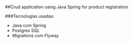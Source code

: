 ##Crud application using Java Spring for product registration

###Tecnologias usadas:
- Java com Spring
- Postgres SQL
- Migrations com Flyway
